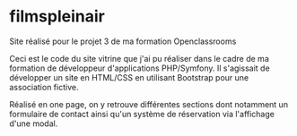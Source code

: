 # filmspleinair

Site réalisé pour le projet 3 de ma formation Openclassrooms

Ceci est le code du site vitrine que j'ai pu réaliser dans le cadre de ma formation de développeur d'applications PHP/Symfony. Il s'agissait de développer un site en HTML/CSS en utilisant Bootstrap pour une association fictive.

Réalisé en one page, on y retrouve différentes sections dont notamment un formulaire de contact ainsi qu'un système de réservation via l'affichage d'une modal.
